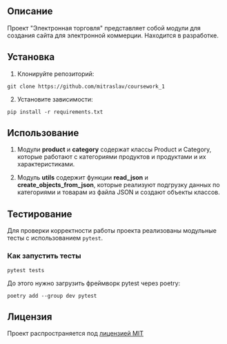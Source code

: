 ## Описание
Проект "Электронная торговля" представляет собой модули для создания сайта для электронной коммерции.
Находится в разработке.
## Установка

1. Клонируйте репозиторий:
```
git clone https://github.com/mitraslav/coursework_1
```
2. Установите зависимости:
```
pip install -r requirements.txt
```
## Использование
1. Модули **product** и **category** содержат классы Product и Category, которые работают с категориями продуктов и продуктами и их характеристиками.


2. Модуль **utils** содержит функции **read_json** и **create_objects_from_json**, которые реализуют подгрузку данных по категориями и товарам из файла JSON и создают объекты классов.
## Тестирование

Для проверки корректности работы проекта реализованы модульные тесты с использованием `pytest`.

### Как запустить тесты
```
pytest tests
```
До этого нужно загрузить фреймворк pytest через poetry:

```
poetry add --group dev pytest
```

## Лицензия

Проект распространяется под [лицензией MIT](LICENSE)